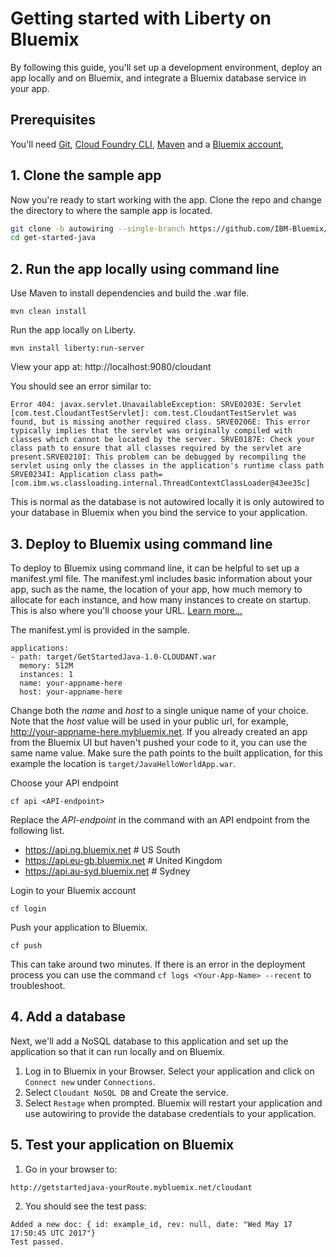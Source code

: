 # Getting started with Liberty on Bluemix
By following this guide, you'll set up a development environment, deploy an app locally and on Bluemix, and integrate a Bluemix database service in your app.

## Prerequisites

You'll need [Git](https://git-scm.com/downloads), [Cloud Foundry CLI](https://github.com/cloudfoundry/cli#downloads), [Maven](https://maven.apache.org/download.cgi) and a [Bluemix account](https://console.ng.bluemix.net/registration/),

## 1. Clone the sample app

Now you're ready to start working with the app. Clone the repo and change the directory to where the sample app is located.
  ```bash
  git clone -b autowiring --single-branch https://github.com/IBM-Bluemix/get-started-java
  cd get-started-java
  ```

## 2. Run the app locally using command line

Use Maven to install dependencies and build the .war file.

  ```
  mvn clean install
  ```

Run the app locally on Liberty.
  ```
  mvn install liberty:run-server
  ```

View your app at: http://localhost:9080/cloudant

You should see an error similar to:
```
Error 404: javax.servlet.UnavailableException: SRVE0203E: Servlet [com.test.CloudantTestServlet]: com.test.CloudantTestServlet was found, but is missing another required class. SRVE0206E: This error typically implies that the servlet was originally compiled with classes which cannot be located by the server. SRVE0187E: Check your class path to ensure that all classes required by the servlet are present.SRVE0210I: This problem can be debugged by recompiling the servlet using only the classes in the application's runtime class path SRVE0234I: Application class path=[com.ibm.ws.classloading.internal.ThreadContextClassLoader@43ee35c]
```

This is normal as the database is not autowired locally it is only autowired to your database in Bluemix when you bind the service to your application.

## 3. Deploy to Bluemix using command line

To deploy to Bluemix using command line, it can be helpful to set up a manifest.yml file. The manifest.yml includes basic information about your app, such as the name, the location of your app, how much memory to allocate for each instance, and how many instances to create on startup. This is also where you'll choose your URL. [Learn more...](https://console.bluemix.net/docs/manageapps/depapps.html#appmanifest)

The manifest.yml is provided in the sample.

  ```
  applications:
  - path: target/GetStartedJava-1.0-CLOUDANT.war
    memory: 512M
    instances: 1
    name: your-appname-here
    host: your-appname-here
  ```

Change both the *name* and *host* to a single unique name of your choice. Note that the *host* value will be used in your public url, for example, http://your-appname-here.mybluemix.net. If you already created an app from the Bluemix UI but haven't pushed your code to it, you can use the same name value. Make sure the path points to the built application, for this example the location is `target/JavaHelloWorldApp.war`.

Choose your API endpoint
   ```
   cf api <API-endpoint>
   ```

Replace the *API-endpoint* in the command with an API endpoint from the following list.
* https://api.ng.bluemix.net # US South
* https://api.eu-gb.bluemix.net # United Kingdom
* https://api.au-syd.bluemix.net # Sydney

Login to your Bluemix account
  ```
  cf login
  ```

Push your application to Bluemix.
  ```
  cf push
  ```

This can take around two minutes. If there is an error in the deployment process you can use the command `cf logs <Your-App-Name> --recent` to troubleshoot.

## 4. Add a database

Next, we'll add a NoSQL database to this application and set up the application so that it can run locally and on Bluemix.

1. Log in to Bluemix in your Browser. Select your application and click on `Connect new` under `Connections`.
2. Select `Cloudant NoSQL DB` and Create the service.
3. Select `Restage` when prompted. Bluemix will restart your application and use autowiring to provide the database credentials to your application.

## 5. Test your application on Bluemix

1. Go in your browser to:
  ```
  http://getstartedjava-yourRoute.mybluemix.net/cloudant
  ```

2. You should see the test pass:
  ```
  Added a new doc: { id: example_id, rev: null, date: "Wed May 17 17:50:45 UTC 2017"}
  Test passed.
  ```
